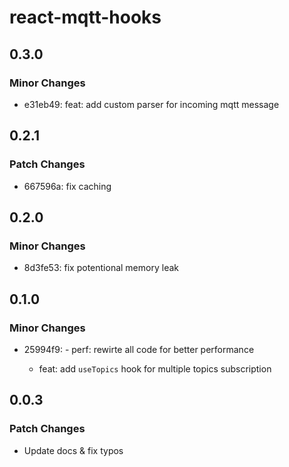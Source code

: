 # react-mqtt-hooks

## 0.3.0

### Minor Changes

- e31eb49: feat: add custom parser for incoming mqtt message

## 0.2.1

### Patch Changes

- 667596a: fix caching

## 0.2.0

### Minor Changes

- 8d3fe53: fix potentional memory leak

## 0.1.0

### Minor Changes

- 25994f9: - perf: rewirte all code for better performance

  - feat: add `useTopics` hook for multiple topics subscription

## 0.0.3

### Patch Changes

- Update docs & fix typos
